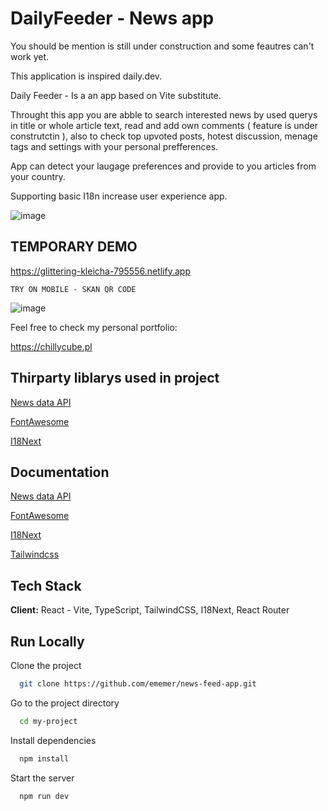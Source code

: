 # DailyFeeder - News app

You should be mention is still under construction and some feautres can't work yet.

This application is inspired daily.dev.

Daily Feeder - Is a an app based on Vite substitute.

Throught this app you are abble to search interested news by used querys in title or whole article text, read and add own comments ( feature is under construtctin ), also to check top upvoted posts, hotest discussion, menage tags and settings with your personal prefferences.

App can detect your laugage preferences and provide to you articles from your country.

Supporting basic I18n increase user experience app.

![image](https://user-images.githubusercontent.com/46853050/209478992-21820ccb-ae96-44ad-9e06-2cc306109d9c.png)

## TEMPORARY DEMO

https://glittering-kleicha-795556.netlify.app

`TRY ON MOBILE - SKAN QR CODE`

![image](https://user-images.githubusercontent.com/46853050/211394822-0426a361-2ae7-4446-acbf-e5fb74c2f1c5.png)

Feel free to check my personal portfolio:

https://chillycube.pl

## Thirparty liblarys used in project

[News data API](https://newsdata.io)

[FontAwesome](https://fontawesome.com/)

[I18Next](https://www.i18next.com/)

## Documentation

[News data API](https://newsdata.io/docs)

[FontAwesome](https://fontawesome.com/docs)

[I18Next](https://www.i18next.com/)

[Tailwindcss](https://tailwindui.com/documentation)

## Tech Stack

**Client:** React - Vite, TypeScript, TailwindCSS, I18Next, React Router

## Run Locally

Clone the project

```bash
  git clone https://github.com/ememer/news-feed-app.git
```

Go to the project directory

```bash
  cd my-project
```

Install dependencies

```bash
  npm install
```

Start the server

```bash
  npm run dev
```
